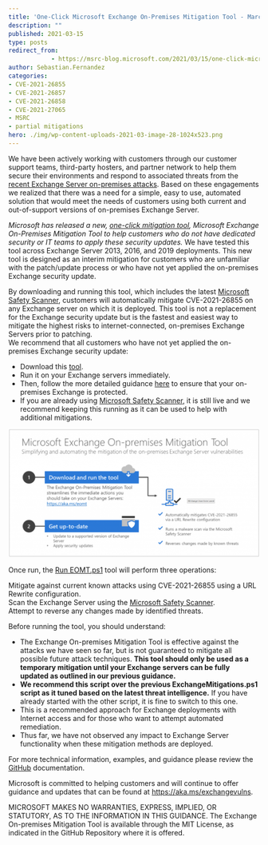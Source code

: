 ```yaml
---
title: 'One-Click Microsoft Exchange On-Premises Mitigation Tool - March 2021'
description: ""
published: 2021-03-15
type: posts
redirect_from:
            - https://msrc-blog.microsoft.com/2021/03/15/one-click-microsoft-exchange-on-premises-mitigation-tool-march-2021/
author: Sebastian.Fernandez
categories:
- CVE-2021-26855
- CVE-2021-26857
- CVE-2021-26858
- CVE-2021-27065
- MSRC
- partial mitigations
hero: ./img/wp-content-uploads-2021-03-image-28-1024x523.png
---
```

<!-- wp:paragraph -->

We have been actively working with customers through our customer support teams, third-party hosters, and partner network to help them secure their environments and respond to associated threats from the [recent Exchange Server on-premises attacks](https://www.microsoft.com/security/blog/2021/03/12/protecting-on-premises-exchange-servers-against-recent-attacks/). Based on these engagements we realized that there was a need for a simple, easy to use, automated solution that would meet the needs of customers using both current and out-of-support versions of on-premises Exchange Server.

<!-- /wp:paragraph -->

<!-- wp:paragraph -->

_Microsoft has released a new, [one-click mitigation tool](https://aka.ms/eomt), Microsoft Exchange On-Premises Mitigation Tool to help customers who do not have dedicated security or IT teams to apply these security updates._ We have tested this tool across Exchange Server 2013, 2016, and 2019 deployments. This new tool is designed as an interim mitigation for customers who are unfamiliar with the patch/update process or who have not yet applied the on-premises Exchange security update.

<!-- /wp:paragraph -->

<!-- wp:paragraph -->

By downloading and running this tool, which includes the latest [Microsoft Safety Scanner](https://docs.microsoft.com/en-us/windows/security/threat-protection/intelligence/safety-scanner-download), customers will automatically mitigate CVE-2021-26855 on any Exchange server on which it is deployed. This tool is not a replacement for the Exchange security update but is the fastest and easiest way to mitigate the highest risks to internet-connected, on-premises Exchange Servers prior to patching.  
We recommend that all customers who have not yet applied the on-premises Exchange security update:

<!-- /wp:paragraph -->

<!-- wp:list -->

- Download this [tool](https://aka.ms/eomt).
- Run it on your Exchange servers immediately.
- Then, follow the more detailed guidance [here](https://msrc-blog.microsoft.com/2021/03/02/multiple-security-updates-released-for-exchange-server/) to ensure that your on-premises Exchange is protected.
- If you are already using [Microsoft Safety Scanner](https://docs.microsoft.com/en-us/windows/security/threat-protection/intelligence/safety-scanner-download), it is still live and we recommend keeping this running as it can be used to help with additional mitigations.

<!-- /wp:list -->

<!-- wp:image {"id":12990,"width":840,"height":429,"sizeSlug":"large","linkDestination":"none"} -->

![](./img/wp-content-uploads-2021-03-image-28-1024x523.png)

<!-- /wp:image -->

<!-- wp:paragraph -->

Once run, the [Run EOMT.ps1](https://aka.ms/eomt) tool will perform three operations:

<!-- /wp:paragraph -->

<!-- wp:paragraph -->

Mitigate against current known attacks using CVE-2021-26855 using a URL Rewrite configuration.  
Scan the Exchange Server using the [Microsoft Safety Scanner](https://docs.microsoft.com/en-us/windows/security/threat-protection/intelligence/safety-scanner-download).  
Attempt to reverse any changes made by identified threats.

<!-- /wp:paragraph -->

<!-- wp:paragraph -->

Before running the tool, you should understand:

<!-- /wp:paragraph -->

<!-- wp:list -->

- The Exchange On-premises Mitigation Tool is effective against the attacks we have seen so far, but is not guaranteed to mitigate all possible future attack techniques. **This tool should only be used as a temporary mitigation until your Exchange servers can be fully updated as outlined in our previous guidance.**
- **We recommend this script over the previous ExchangeMitigations.ps1 script as it tuned based on the latest threat intelligence.** If you have already started with the other script, it is fine to switch to this one.
- This is a recommended approach for Exchange deployments with Internet access and for those who want to attempt automated remediation.
- Thus far, we have not observed any impact to Exchange Server functionality when these mitigation methods are deployed.

<!-- /wp:list -->

<!-- wp:paragraph -->

For more technical information, examples, and guidance please review the [GitHub](https://github.com/microsoft/CSS-Exchange/blob/main/Security/) documentation.

<!-- /wp:paragraph -->

<!-- wp:paragraph -->

Microsoft is committed to helping customers and will continue to offer guidance and updates that can be found at <https://aka.ms/exchangevulns>.

<!-- /wp:paragraph -->

<!-- wp:paragraph -->

MICROSOFT MAKES NO WARRANTIES, EXPRESS, IMPLIED, OR STATUTORY, AS TO THE INFORMATION IN THIS GUIDANCE. The Exchange On-premises Mitigation Tool is available through the MIT License, as indicated in the GitHub Repository where it is offered.

<!-- /wp:paragraph -->
